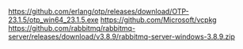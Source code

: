 https://github.com/erlang/otp/releases/download/OTP-23.1.5/otp_win64_23.1.5.exe
https://github.com/Microsoft/vcpkg
https://github.com/rabbitmq/rabbitmq-server/releases/download/v3.8.9/rabbitmq-server-windows-3.8.9.zip
